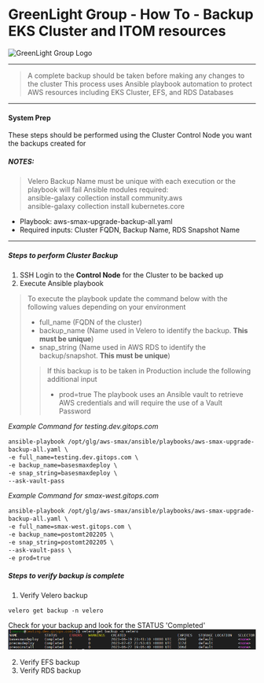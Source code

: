 # GreenLight Group - How To - Backup EKS Cluster and ITOM resources 
![GreenLight Group Logo](https://assets.website-files.com/5ebcb9396faf10d8f7644479/5ed6a066891af295a039860f_GLGLogolrg-p-500.png)

---

> A complete backup should be taken before making any changes to the cluster 
> This process uses Ansible playbook automation to protect AWS resources including EKS Cluster, EFS, and RDS Databases

---

#### System Prep
These steps should be performed using the Cluster Control Node you want the backups created for

##### NOTES:
> Velero Backup Name must be unique with each execution or the playbook will fail
> Ansible modules required:  
>     ansible-galaxy collection install community.aws  
>     ansible-galaxy collection install kubernetes.core  

- Playbook: aws-smax-upgrade-backup-all.yaml
- Required inputs: Cluster FQDN, Backup Name, RDS Snapshot Name

---

##### Steps to perform Cluster Backup

1. SSH Login to the **Control Node** for the Cluster to be backed up
2. Execute Ansible playbook

> To execute the playbook update the command below with the following values depending on your environment
> - full_name (FQDN of the cluster)
> - backup_name (Name used in Velero to identify the backup. **This must be unique**)
> - snap_string (Name used in AWS RDS to identify the backup/snapshot. **This must be unique**)
> > If this backup is to be taken in Production include the following additional input
> > - prod=true
> The playbook uses an Ansible vault to retrieve AWS credentials and will require the use of a Vault Password

*Example Command for testing.dev.gitops.com*  
```
ansible-playbook /opt/glg/aws-smax/ansible/playbooks/aws-smax-upgrade-backup-all.yaml \
-e full_name=testing.dev.gitops.com \
-e backup_name=basesmaxdeploy \
-e snap_string=basesmaxdeploy \
--ask-vault-pass
```

*Example Command for smax-west.gitops.com*  
```
ansible-playbook /opt/glg/aws-smax/ansible/playbooks/aws-smax-upgrade-backup-all.yaml \
-e full_name=smax-west.gitops.com \
-e backup_name=postomt202205 \
-e snap_string=postomt202205 \
--ask-vault-pass \
-e prod=true
```

##### Steps to verify backup is complete

1. Verify Velero backup
```
velero get backup -n velero
```
Check for your backup and look for the STATUS 'Completed'  
![Velero Backups](./images/AWS_BackupCluster-veleroBackup.png)

2. Verify EFS backup
3. Verify RDS backup
